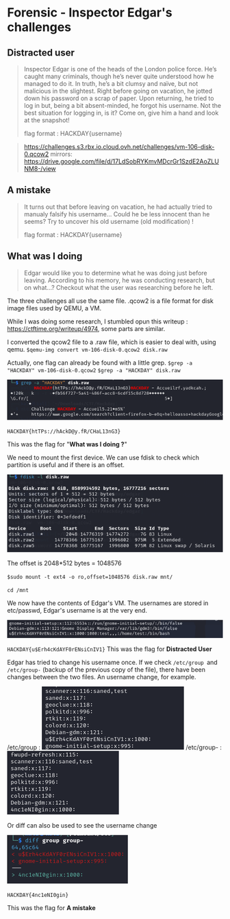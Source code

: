# Forensic - Inspector Edgar's challenges

## Distracted user 
> Inspector Edgar is one of the heads of the London police force. He’s caught many criminals, though he’s never quite understood how he managed to do it. In truth, he’s a bit clumsy and naïve, but not malicious in the slightest.
Right before going on vacation, he jotted down his password on a scrap of paper. Upon returning, he tried to log in but, being a bit absent-minded, he forgot his username. Not the best situation for logging in, is it?
Come on, give him a hand and look at the snapshot!
> 
> flag format : HACKDAY{username}

> https://challenges.s3.rbx.io.cloud.ovh.net/challenges/vm-106-disk-0.qcow2
mirrors: https://drive.google.com/file/d/17LdSobRYKmvMDcrGr1SzdE2AoZLUNM8-/view

## A mistake 
> It turns out that before leaving on vacation, he had actually tried to manualy falsify his username... Could he be less innocent than he seems?
Try to uncover his old username (old modification) !
> 
>flag format : HACKDAY{username}


## What was I doing 
> Edgar would like you to determine what he was doing just before leaving. According to his memory, he was conducting research, but on what...? Checkout what the user was researching before he left.

The three challenges all use the same file.
.qcow2 is a file format for disk image files used by QEMU, a VM.

While I was doing some research, I stumbled opun this writeup : https://ctftime.org/writeup/4974, some parts are similar.

I converted the qcow2 file to a .raw file, which is easier to deal with, using qemu.
`$qemu-img convert vm-106-disk-0.qcow2 disk.raw`

Actually, one flag can already be found with a little grep.
`$grep -a "HACKDAY" vm-106-disk-0.qcow2`
`$grep -a "HACKDAY" disk.raw`

![third flag](../Attachments/Edgar/WhatwasIdoing.png)


`HACKDAY{htTPs://hAckD@y.fR/CHaL13nG3}`

This was the flag for "**What was I doing ?**"

We need to mount the first device. We can use fdisk to check which partition is useful and if there is an offset.

![fdisk](../Attachments/Edgar/fdisk.png)

The offset is 2048*512 bytes = 1048576

`$sudo mount -t ext4 -o ro,offset=1048576 disk.raw mnt/`

`cd /mnt`

We now have the contents of Edgar's VM.
The usernames are stored in etc/passwd, Edgar's username is at the very end.

![username](../Attachments/Edgar/username.png)

`HACKDAY{u$Erh4cKdAYF0rENsiCnIV1}`
This was the flag for **Distracted User**

Edgar has tried to change his username once.
If we check `/etc/group `and `/etc/group-` (backup of the previous copy of the file), there have been changes between the two files. An username change, for example.


/etc/group : 
![group file](../Attachments/Edgar/etcgroup.png)
/etc/group- :
![group file backup](../Attachments/Edgar/etcgroupminus.png)


Or diff can also be used to see the username change

![diff](../Attachments/Edgar/comparison.png)
 
`HACKDAY{4nc1eNI0gin}`

This was the flag for **A mistake**
